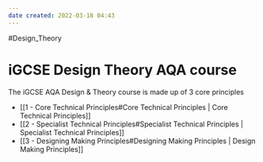 ```yaml
---
date created: 2022-03-18 04:43
---
```


#Design_Theory

# iGCSE Design Theory AQA course

The iGCSE AQA Design & Theory course is made up of 3 core principles

- [[1 - Core Technical Principles#Core Technical Principles | Core Technical Principles]]
- [[2 - Specialist Technical Principles#Specialist Technical Principles | Specialist Technical Principles]]
- [[3 - Designing Making Principles#Designing Making Principles | Design Making Principles]]
